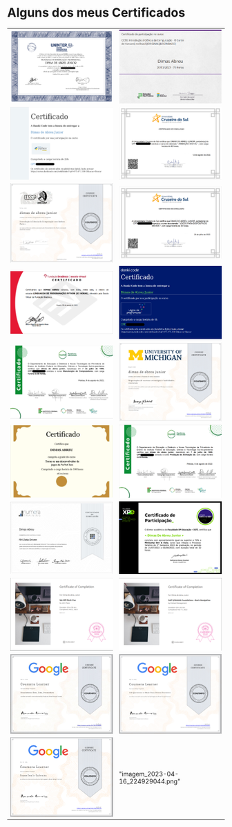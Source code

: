 
# Alguns dos meus Certificados


<table width="100%">
  <tr>
  <td width="50%"><img src="DiplomaInvestigacaoParticular.png"/></td>
  <td width="50%"><img src="CC50.png"/></td>
  </tr>
  <tr>
  <td width="50%"><img src="CursoDePython.png"/></td>
  <td width="50%"><img src="AnimacaoDigital.png"/></td>
  </tr>
  <tr>
  <td width="50%"><img src="IntroducaoCienciaDaComputacaoComPython.png"/></td>
  <td width="50%"><img src="JogosParaDispositivosMoveis.png"/></td>
  </tr>
  <tr>
  <td width="50%"><img src="LinguagemDeProgramacaoPython.png"/></td>
  <td width="50%"><img src="LogicaDeProgramacao.png"/></td>
  </tr>
  <tr>
  <td width="50%"><img src="ManutencaoDeComputadores.png"/></td>
  <td width="50%"><img src="NegociacoesDeSucesso.png"/></td>
  </tr>
  <tr>
  <td width="50%"><img src="NoneClassDev.png"/></td>
  <td width="50%"><img src="ProducaoAnimacao2D.png"/></td>
  </tr>
  <tr>
  <td width="50%"><img src="RHDataDriven.png"/></td>
  <td width="50%"><img src="certificadominicampdata.png"/></td>
  </tr> 
  <tr>
  <td width="50%"><img src="imagem_2023-04-11_131547412.png"/></td>
  <td width="50%"><img src="imagem_2023-04-11_131758138.png"/></td>
  </tr>
  <tr>
  <td width="50%"><img src="1681582622923.jfif"/></td>
  <td width="50%"><img src="imagem_2023-04-15_162059956.png"/></td>
  </tr>
  <tr>
  <td width="50%"><img src="imagem_2023-04-15_210920708.png"/></td>
  <td width="50%"><img src=""/>"imagem_2023-04-16_224929044.png"</td>
  </tr>
  
</table>

